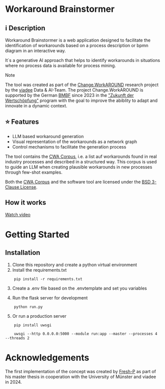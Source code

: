 # Workaround Brainstormer

## ℹ️ Description
Workaround Brainstormer is a web application designed to facilitate the identification of workarounds based on a process description or bpmn diagram in an interactive way.

It`s a generative AI approach that helps to identify workarounds in situations where no process data is available for process mining.

> [!NOTE]  
> The tool was created as part of the [Change.WorkAROUND](https://www.changeworkaround.de) research project by the [viadee](https://www.viadee.de) Data & AI-Team. The project Change.WorkAROUND is supported by the German [BMBF](https://www.bmbf.de/) since 2023 in the ["Zukunft der Wertschöpfung"](https://www.zukunft-der-wertschoepfung.de) program with the goal to improve the abiblity to adapt and innovate in a dynamic context. 

## ⭐ Features
- LLM based workaround generation
- Visual representation of the workarounds as a network graph
- Control mechanisms to facilitate the generation process

The tool contains the [CWA Corpus](rag/workarounds_corpus.csv), i.e. a list auf workarounds found in real industry processes and described in a structured way. This corpus is used to guide an LLM when creating plausible workarounds in new processes through few-shot examples.

Both the [CWA Corpus](rag/workarounds_corpus.csv) and the software tool are licensed under the [BSD 3-Clause License](LICENSE).

## How it works

[Watch video](/static/.mp4)

# Getting Started

## Installation

1. Clone this repository and create a python virtual environment
2. Install the requirements.txt
``` 
    pip install -r requirements.txt
``` 
3. Create a .env file based on the .envtemplate and set you variables

4. Run the flask server for development
``` 
    python run.py
``` 
5. Or run a production server
``` 
    pip install uwsgi
   
    uwsgi --http 0.0.0.0:5000 --module run:app --master --processes 4 --threads 2
``` 
    
# Acknowledgements

The first implementation of the concept was created by [Fresh-P](https://github.com/Fresh-P) as part of his master thesis in cooperation with the University of Münster and viadee in 2024.

